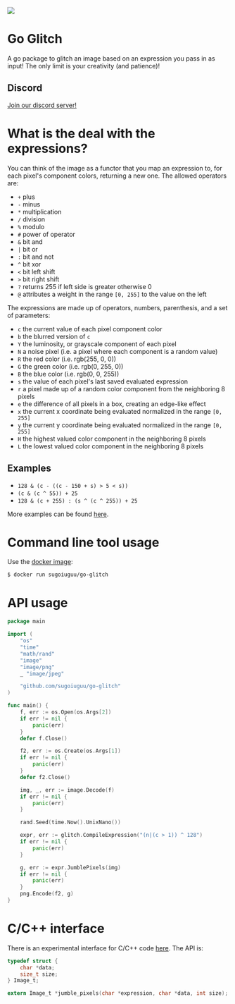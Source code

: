 ![](https://u.sicp.me/k4Tum.png)

# Go Glitch

A go package to glitch an image based on an expression you pass in as input!
The only limit is your creativity (and patience)!

## Discord

[Join our discord server!](https://discord.gg/cUW4b6Z)

    
# What is the deal with the expressions?

You can think of the image as a functor that you map an expression to, for each pixel's component colors,
returning a new one. The allowed operators are:

* `+` plus
* `-` minus
* `*` multiplication
* `/` division
* `%` modulo
* `#` power of operator
* `&` bit and
* `|` bit or
* `:` bit and not
* `^` bit xor
* `<` bit left shift
* `>` bit right shift
* `?` returns 255 if left side is greater otherwise 0
* `@` attributes a weight in the range `[0, 255]` to the value on the left

The expressions are made up of operators, numbers, parenthesis, and a set of parameters:

* `c` the current value of each pixel component color
* `b` the blurred version of `c`
* `Y` the luminosity, or grayscale component of each pixel
* `N` a noise pixel (i.e. a pixel where each component is a random value)
* `R` the red color (i.e. rgb(255, 0, 0))
* `G` the green color (i.e. rgb(0, 255, 0))
* `B` the blue color (i.e. rgb(0, 0, 255))
* `s` the value of each pixel's last saved evaluated expression
* `r` a pixel made up of a random color component from the neighboring 8 pixels
* `e` the difference of all pixels in a box, creating an edge-like effect
* `x` the current x coordinate being evaluated normalized in the range `[0, 255]`
* `y` the current y coordinate being evaluated normalized in the range `[0, 255]`
* `H` the highest valued color component in the neighboring 8 pixels
* `L` the lowest valued color component in the neighboring 8 pixels

## Examples

* `128 & (c - ((c - 150 + s) > 5 < s))`
* `(c & (c ^ 55)) + 25`
* `128 & (c + 255) : (s ^ (c ^ 255)) + 25`

More examples can be found
[here](https://github.com/sugoiuguu/go-glitch/blob/master/res/cool.txt).


# Command line tool usage

Use the [docker image](https://hub.docker.com/r/sugoiuguu/go-glitch/):

    $ docker run sugoiuguu/go-glitch


# API usage

```go
package main

import (
    "os"
    "time"
    "math/rand"
    "image"
    "image/png"
    _ "image/jpeg"

    "github.com/sugoiuguu/go-glitch"
)

func main() {
    f, err := os.Open(os.Args[2])
    if err != nil {
        panic(err)
    }
    defer f.Close()

    f2, err := os.Create(os.Args[1])
    if err != nil {
        panic(err)
    }
    defer f2.Close()

    img, _, err := image.Decode(f)
    if err != nil {
        panic(err)
    }

    rand.Seed(time.Now().UnixNano())

    expr, err := glitch.CompileExpression("(n|(c > 1)) ^ 128")
    if err != nil {
        panic(err)
    }

    g, err := expr.JumblePixels(img)
    if err != nil {
        panic(err)
    }
    png.Encode(f2, g)
}
```

# C/C++ interface

There is an experimental interface for C/C++ code
[here](https://github.com/sugoiuguu/go-glitch/blob/master/example/ffi.go).
The API is:

```c
typedef struct {
    char *data;
    size_t size;
} Image_t;

extern Image_t *jumble_pixels(char *expression, char *data, int size);
```
